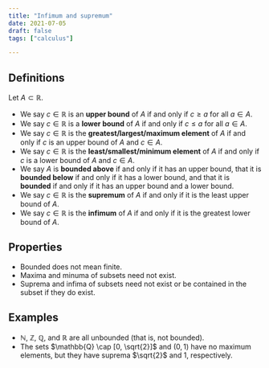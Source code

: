 ```yaml
---
title: "Infimum and supremum"
date: 2021-07-05
draft: false
tags: ["calculus"]

---
```


## Definitions
Let $A \subset \mathbb{R}$. 

- We say $c \in \mathbb{R}$ is an **upper bound** of $A$ if and only if $c \geq a$ for all $a \in A$. 
- We say $c \in \mathbb{R}$ is a **lower bound** of $A$ if and only if $c \leq a$ for all $a \in A$. 
- We say $c \in \mathbb{R}$ is the **greatest/largest/maximum element** of $A$ if and only if $c$ is an upper bound of $A$ and $c \in A$.
- We say $c \in \mathbb{R}$ is the **least/smallest/minimum element** of $A$ if and only if $c$ is a lower bound of $A$ and $c \in A$. 
- We say $A$ is **bounded above** if and only if it has an upper bound, that it is **bounded below** if and only if it has a lower bound, and that it is **bounded** if and only if it has an upper bound and a lower bound. 
- We say $c \in \mathbb{R}$ is the **supremum** of $A$ if and only if it is the least upper bound of $A$.
- We say $c \in \mathbb{R}$ is the **infimum** of $A$ if and only if it is the greatest lower bound of $A$. 

## Properties
- Bounded does not mean finite. 
- Maxima and minuma of subsets need not exist.
- Suprema and infima of subsets need not exist or be contained in the subset if they do exist.

## Examples
- $\mathbb{N}$, $\mathbb{Z}$, $\mathbb{Q}$, and $\mathbb{R}$ are all unbounded (that is, not bounded).
- The sets $\mathbb{Q} \cap [0, \sqrt{2}]$ and $(0,1)$ have no maximum elements, but they have suprema $\sqrt{2}$ and $1$, respectively. 


